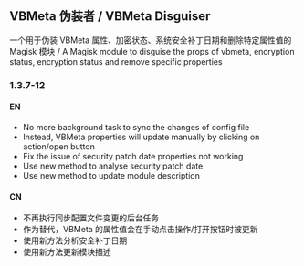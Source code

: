 ## VBMeta 伪装者 / VBMeta Disguiser

一个用于伪装 VBMeta 属性、加密状态、系统安全补丁日期和删除特定属性值的 Magisk 模块
/ A Magisk module to disguise the props of vbmeta, encryption status, encryption status and remove specific properties

### 1.3.7-12

#### EN

- No more background task to sync the changes of config file
- Instead, VBMeta properties will update manually by clicking on action/open button
- Fix the issue of security patch date properties not working
- Use new method to analyse security patch date
- Use new method to update module description

#### CN

- 不再执行同步配置文件变更的后台任务
- 作为替代，VBMeta 的属性值会在手动点击操作/打开按钮时被更新
- 使用新方法分析安全补丁日期
- 使用新方法更新模块描述
